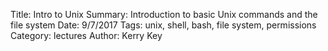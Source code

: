 Title: Intro to Unix
Summary: Introduction to basic Unix commands and the file system
Date: 9/7/2017
Tags: unix, shell, bash, file system, permissions
Category: lectures
Author: Kerry Key
